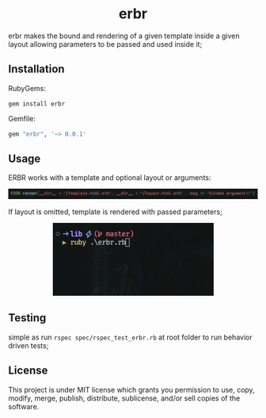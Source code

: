 # <div align="center"> erbr </div>
erbr makes the bound and rendering of a given template inside a given layout allowing parameters to be passed and used inside it;

## Installation
RubyGems:
```
gem install erbr
```
Gemfile: 
```sh
gem "erbr", '~> 0.0.1'
```

## Usage
ERBR works with a template and optional layout or arguments:
<br>
<div>
    <img src="assets/erbr.png" alt="erbr-usage">
</div>

If layout is omitted, template is rendered with passed parameters;
<br>

<div align="center">
    <img src="assets/erbr.gif" alt="erbr-example">
</div>

## Testing
simple as run ```rspec spec/rspec_test_erbr.rb``` at root folder to run behavior driven tests;
<br>

## License
This project is under MIT license which grants you permission to use, copy, modify, merge, publish, distribute, sublicense, and/or sell copies of the software.
